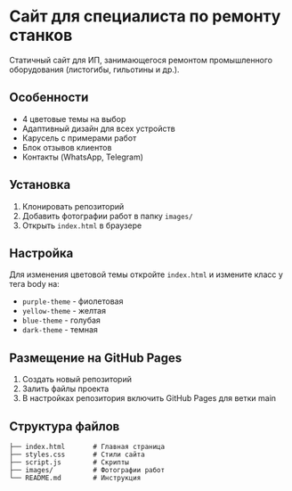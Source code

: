 # Сайт для специалиста по ремонту станков

Статичный сайт для ИП, занимающегося ремонтом промышленного оборудования (листогибы, гильотины и др.).

## Особенности
- 4 цветовые темы на выбор
- Адаптивный дизайн для всех устройств
- Карусель с примерами работ
- Блок отзывов клиентов
- Контакты (WhatsApp, Telegram)

## Установка
1. Клонировать репозиторий
2. Добавить фотографии работ в папку `images/`
3. Открыть `index.html` в браузере

## Настройка
Для изменения цветовой темы откройте `index.html` и измените класс у тега body на:
- `purple-theme` - фиолетовая
- `yellow-theme` - желтая  
- `blue-theme` - голубая
- `dark-theme` - темная

## Размещение на GitHub Pages
1. Создать новый репозиторий
2. Залить файлы проекта
3. В настройках репозитория включить GitHub Pages для ветки main

## Структура файлов
```
├── index.html       # Главная страница
├── styles.css       # Стили сайта  
├── script.js        # Скрипты
├── images/          # Фотографии работ
└── README.md        # Инструкция
